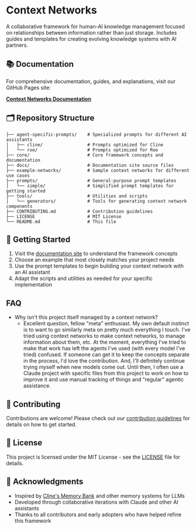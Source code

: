 # Context Networks

A collaborative framework for human-AI knowledge management focused on relationships between information rather than just storage. Includes guides and templates for creating evolving knowledge systems with AI partners.

## 📚 Documentation

For comprehensive documentation, guides, and explanations, visit our GitHub Pages site:

**[Context Networks Documentation](https://jwynia.github.io/context-networks/)**

## 🗂️ Repository Structure

```
├── agent-specific-prompts/    # Specialized prompts for different AI assistants
│   ├── cline/                 # Prompts optimized for Cline
│   └── roo/                   # Prompts optimized for Roo
├── core/                      # Core framework concepts and documentation
├── docs/                      # Documentation site source files
├── example-networks/          # Sample context networks for different use cases
├── prompts/                   # General-purpose prompt templates
│   └── simple/                # Simplified prompt templates for getting started
├── tools/                     # Utilities and scripts
│   └── generators/            # Tools for generating context network components
├── CONTRIBUTING.md            # Contribution guidelines
├── LICENSE                    # MIT License
└── README.md                  # This file
```

## 🚀 Getting Started

1. Visit the [documentation site](https://jwynia.github.io/context-networks/) to understand the framework concepts
2. Choose an example that most closely matches your project needs
3. Use the prompt templates to begin building your context network with an AI assistant
4. Adapt the scripts and utilities as needed for your specific implementation

## FAQ
- Why isn't this project itself managed by a context network?
  - Excellent question, fellow "meta" enthusiast. My own default instinct is to want to go similarly meta on pretty much everything I touch. I've tried using context networks to make context networks, to manage information about them, etc. At the moment, everything I've tried to make that work has left the agents I've used (with every model I've tried) confused. If someone can get it to keep the concepts separate in the process, I'd love the contribution. And, I'll definitely continue trying myself when new models come out. Until then, I often use a Claude project with specific files from this project to work on how to improve it and use manual tracking of things and "regular" agentic assistance.

## 🤝 Contributing

Contributions are welcome! Please check out our [contribution guidelines](CONTRIBUTING.md) for details on how to get started.

## 📄 License

This project is licensed under the MIT License - see the [LICENSE](LICENSE) file for details.

## 🙏 Acknowledgments

- Inspired by [Cline's Memory Bank](https://docs.cline.bot/improving-your-prompting-skills/cline-memory-bank) and other memory systems for LLMs
- Developed through collaborative iterations with Claude and other AI assistants
- Thanks to all contributors and early adopters who have helped refine this framework
